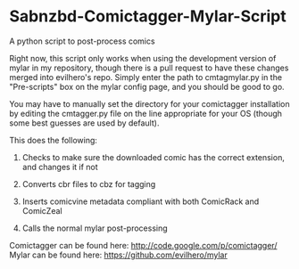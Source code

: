 Sabnzbd-Comictagger-Mylar-Script
================================

A python script to post-process comics



Right now, this script only works when using the development version of mylar in my repository, though there is a pull request to have these changes merged into evilhero's repo.  Simply enter the path to cmtagmylar.py in the "Pre-scripts" box on the mylar config page, and you should be good to go.

You may have to manually set the directory for your comictagger installation by editing the cmtagger.py file on the line appropriate for your OS (though some best guesses are used by default).

This does the following:

1.  Checks to make sure the downloaded comic has the correct extension, and changes it if not

2.  Converts cbr files to cbz for tagging

3.  Inserts comicvine metadata compliant with both ComicRack and ComicZeal

4.  Calls the normal mylar post-processing


Comictagger can be found here:  http://code.google.com/p/comictagger/
Mylar can be found here:   https://github.com/evilhero/mylar
